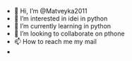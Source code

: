- 👋 Hi, I’m @Matveyka2011
- 👀 I’m interested in idei in python
- 🌱 I’m currently learning in python
- 💞️ I’m looking to collaborate on pthone
- 📫 How to reach me my mail
-

<!---
Matveyka2011/Matveyka2011 is a ✨ special ✨ repository because its `README.md` (this file) appears on your GitHub profile.
You can click the Preview link to take a look at your changes.
--->
